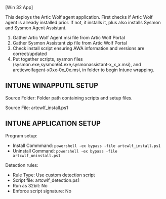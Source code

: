 [Win 32 App]

This deploys the Artic Wolf agent application. First checks if Artic Wolf agent is already installed prior. If not, it installs it, plus also installs Sysmon and Sysmon Agent Assistant.   
1. Gather Artic Wolf Agent msi file from Artic Wolf Portal
2. Gather Sysmon Assistant zip file from Artic Wolf Portal 
3. Check install script ensuring AWA information and versions are correct/updated
3. Put together scripts, sysmon files (sysmon.exe,sysmon64.exe,sysmonassistant-x_x_x.msi), and arcticwolfagent-x0xx-0x_0x.msi, in folder to begin Intune wrapping.

**INTUNE WINAPPUTIL SETUP**
---------------------
Source Folder: Folder path containing scripts and setup files.

Source File: artcwlf_install.ps1

**INTUNE APPLICATION SETUP**
----------------------------
Program setup:
- Install Commmand: ```powershell -ex bypass -file artcwlf_install.ps1```
- Uninstall Command: ```powershell -ex bypass -file artcwlf_uninstall.ps1``` 

Detection rules:
- Rule Type: Use custom detection script
- Script file: artcwlf_detection.ps1
- Run as 32bit: No
- Enforce script signature: No